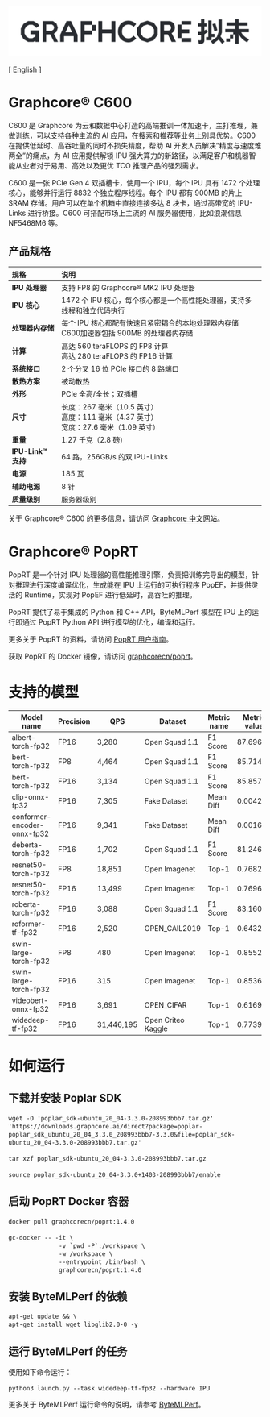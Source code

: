 <div align="center">
  <img src="Graphcore-Chinese-Wordmark-Horizontal.svg">
</div>

[ [English](README.md) ]

# Graphcore® C600

C600 是 Graphcore 为云和数据中心打造的高端推训一体加速卡，主打推理，兼做训练，可以支持各种主流的 AI 应用，在搜索和推荐等业务上别具优势。C600 在提供低延时、高吞吐量的同时不损失精度，帮助 AI 开发人员解决”精度与速度难两全”的痛点，为 AI 应用提供解锁 IPU 强大算力的新路径，以满足客户和机器智能从业者对于易用、高效以及更优 TCO 推理产品的强烈需求。

C600 是一张 PCIe Gen 4 双插槽卡，使用一个 IPU，每个 IPU 具有 1472 个处理核心，能够并行运行 8832 个独立程序线程。每个 IPU 都有 900MB 的片上 SRAM 存储。用户可以在单个机箱中直接连接多达 8 块卡，通过高带宽的 IPU-Links 进行桥接。C600 可搭配市场上主流的 AI 服务器使用，比如浪潮信息 NF5468M6 等。

## 产品规格

| 规格 | 说明 |
| :-----| :-----|
| **IPU 处理器** | 支持 FP8 的 Graphcore® MK2 IPU 处理器 |
| **IPU 核心**	| 1472 个 IPU 核心，每个核心都是一个高性能处理器，支持多线程和独立代码执行 |
| **处理器内存储** | 每个 IPU 核心都配有快速且紧密耦合的本地处理器内存储 <br> C600加速器包括 900MB 的处理器内存储 |
| **计算** | 高达 560 teraFLOPS 的 FP8 计算 <br> 高达 280 teraFLOPS 的 FP16 计算 |
| **系统接口** | 2 个分叉 16 位 PCIe 接口的 8 路端口 |
| **散热方案** | 被动散热 |
| **外形** | PCIe 全高/全长；双插槽 |
| **尺寸** | 长度：267 毫米（10.5 英寸）<br> 高度：111 毫米（4.37 英寸）<br> 宽度：27.6 毫米（1.09 英寸）|
| **重量** | 1.27 千克（2.8 磅) |
| **IPU-Link™ 支持** | 64 路，256GB/s 的双 IPU-Links |
| **电源** | 185 瓦 |
| **辅助电源** | 8 针 |
| **质量级别** | 服务器级别 |

关于 Graphcore® C600 的更多信息，请访问 [Graphcore 中文网站](https://www.graphcore.cn/c600-pcie%e5%8d%a1/)。

# Graphcore® PopRT
PopRT 是一个针对 IPU 处理器的高性能推理引擎，负责把训练完导出的模型，针对推理进行深度编译优化，生成能在 IPU 上运行的可执行程序 PopEF，并提供灵活的 Runtime，实现对 PopEF 进行低延时，高吞吐的推理。

PopRT 提供了易于集成的 Python 和 C++ API，ByteMLPerf 模型在 IPU 上的运行即通过 PopRT Python API 进行模型的优化，编译和运行。

更多关于 PopRT 的资料，请访问 [PopRT 用户指南](https://graphcore.github.io/PopRT/1.4.0/)。

获取 PopRT 的 Docker 镜像，请访问 [graphcorecn/poprt](https://hub.docker.com/r/graphcorecn/poprt)。

# 支持的模型

| Model name |  Precision | QPS | Dataset | Metric name | Metric value | report |
| ---- | ---- | ---- | ---- | ---- | ---- | ---- |
| albert-torch-fp32 | FP16 | 3,280 | Open Squad 1.1 | F1 Score | 87.69675 | [report](../../reports/IPU/albert-torch-fp32/) |
| bert-torch-fp32 | FP8 | 4,464 | Open Squad 1.1 | F1 Score | 85.71465 | [report](../../reports/IPU/bert-torch-fp32/) |
| bert-torch-fp32 | FP16 | 3,134 | Open Squad 1.1 | F1 Score | 85.85797 | [report](../../reports/IPU/bert-torch-fp32/) |
| clip-onnx-fp32 | FP16 | 7,305 | Fake Dataset | Mean Diff | 0.00426 | [report](../../reports/IPU/clip-onnx-fp32/) |
| conformer-encoder-onnx-fp32 | FP16 | 9,341 | Fake Dataset | Mean Diff | 0.00161 | [report](../../reports/IPU/conformer-encoder-onnx-fp32/) |
| deberta-torch-fp32 | FP16 | 1,702 | Open Squad 1.1 | F1 Score | 81.24629 | [report](../../reports/IPU/deberta-torch-fp32/) |
| resnet50-torch-fp32 | FP8 | 18,851 | Open Imagenet | Top-1 | 0.76824 | [report](../../reports/IPU/resnet50-torch-fp32/) |
| resnet50-torch-fp32 | FP16 | 13,499 | Open Imagenet | Top-1 | 0.76963 | [report](../../reports/IPU/resnet50-torch-fp32/) |
| roberta-torch-fp32 | FP16 | 3,088 | Open Squad 1.1 | F1 Score | 83.1606 | [report](../../reports/IPU/roberta-torch-fp32/) |
| roformer-tf-fp32 | FP16 | 2,520 | OPEN_CAIL2019 | Top-1 | 0.64323 | [report](../../reports/IPU/roformer-tf-fp32/) |
| swin-large-torch-fp32 | FP8 | 480 | Open Imagenet | Top-1 | 0.8552 | [report](../../reports/IPU/swin-large-torch-fp32/) |
| swin-large-torch-fp32 | FP16 | 315 | Open Imagenet | Top-1 | 0.8536 | [report](../../reports/IPU/swin-large-torch-fp32/) |
| videobert-onnx-fp32 | FP16 | 3,691 | OPEN_CIFAR | Top-1 | 0.6169 | [report](../../reports/IPU/videobert-onnx-fp32/) |
| widedeep-tf-fp32 | FP16 | 31,446,195 | Open Criteo Kaggle | Top-1 | 0.77392 | [report](../../reports/IPU/widedeep-tf-fp32/) |

# 如何运行

## 下载并安装 Poplar SDK

```
wget -O 'poplar_sdk-ubuntu_20_04-3.3.0-208993bbb7.tar.gz' 'https://downloads.graphcore.ai/direct?package=poplar-poplar_sdk_ubuntu_20_04_3.3.0_208993bbb7-3.3.0&file=poplar_sdk-ubuntu_20_04-3.3.0-208993bbb7.tar.gz'

tar xzf poplar_sdk-ubuntu_20_04-3.3.0-208993bbb7.tar.gz

source poplar_sdk-ubuntu_20_04-3.3.0+1403-208993bbb7/enable
```

## 启动 PopRT Docker 容器

```
docker pull graphcorecn/poprt:1.4.0

gc-docker -- -it \
              -v `pwd -P`:/workspace \
              -w /workspace \
              --entrypoint /bin/bash \
              graphcorecn/poprt:1.4.0
```

## 安装 ByteMLPerf 的依赖

```
apt-get update && \
apt-get install wget libglib2.0-0 -y
```

## 运行 ByteMLPerf 的任务

使用如下命令运行：

```
python3 launch.py --task widedeep-tf-fp32 --hardware IPU
```

更多关于 ByteMLPerf 运行命令的说明，请参考 [ByteMLPerf](../../../README.zh_CN.md#usage)。

